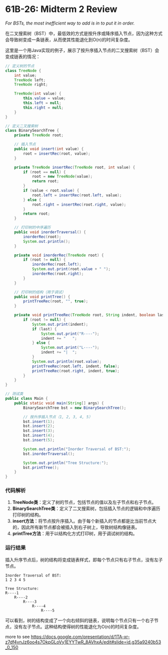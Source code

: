 # 61B-26: Midterm 2 Review


*For BSTs, the most inefficient way to add is in to put it in order.*

在二叉搜索树（BST）中，最低效的方式是按升序或降序插入节点，因为这种方式会导致树变成一条链表，从而使其性能退化到O(n)的时间复杂度。

这里是一个用Java实现的例子，展示了按升序插入节点的二叉搜索树（BST）会变成链表的情况：

```java
// 定义树的节点
class TreeNode {
    int value;
    TreeNode left;
    TreeNode right;

    TreeNode(int value) {
        this.value = value;
        this.left = null;
        this.right = null;
    }
}

// 定义二叉搜索树
class BinarySearchTree {
    private TreeNode root;

    // 插入节点
    public void insert(int value) {
        root = insertRec(root, value);
    }

    private TreeNode insertRec(TreeNode root, int value) {
        if (root == null) {
            root = new TreeNode(value);
            return root;
        }
        if (value < root.value) {
            root.left = insertRec(root.left, value);
        } else {
            root.right = insertRec(root.right, value);
        }
        return root;
    }

    // 打印树的中序遍历
    public void inorderTraversal() {
        inorderRec(root);
        System.out.println();
    }

    private void inorderRec(TreeNode root) {
        if (root != null) {
            inorderRec(root.left);
            System.out.print(root.value + " ");
            inorderRec(root.right);
        }
    }

    // 打印树的结构（用于调试）
    public void printTree() {
        printTreeRec(root, "", true);
    }

    private void printTreeRec(TreeNode root, String indent, boolean last) {
        if (root != null) {
            System.out.print(indent);
            if (last) {
                System.out.print("R----");
                indent += "   ";
            } else {
                System.out.print("L----");
                indent += "|  ";
            }
            System.out.println(root.value);
            printTreeRec(root.left, indent, false);
            printTreeRec(root.right, indent, true);
        }
    }
}

// 测试类
public class Main {
    public static void main(String[] args) {
        BinarySearchTree bst = new BinarySearchTree();

        // 按升序插入节点（1, 2, 3, 4, 5）
        bst.insert(1);
        bst.insert(2);
        bst.insert(3);
        bst.insert(4);
        bst.insert(5);

        System.out.println("Inorder Traversal of BST:");
        bst.inorderTraversal();

        System.out.println("Tree Structure:");
        bst.printTree();
    }
}
```

### 代码解析
1. **TreeNode类**：定义了树的节点，包括节点的值以及左子节点和右子节点。
2. **BinarySearchTree类**：定义了二叉搜索树，包括插入节点的逻辑和中序遍历打印树的结构。
3. **insert方法**：将节点按升序插入。由于每个新插入的节点都是比当前节点大的，因此所有新节点都会被插入到右子树上，导致树结构像链表。
4. **printTree方法**：用于以结构化方式打印树，用于调试树的结构。

### 运行结果
插入升序节点后，树的结构将变成链表样式，即每个节点只有右子节点，没有左子节点。

```
Inorder Traversal of BST:
1 2 3 4 5 

Tree Structure:
R----1
    R----2
        R----3
            R----4
                R----5
```

可以看到，树的结构变成了一个向右倾斜的链表，说明每个节点只有一个右子节点，没有左子节点。这种结构使得树的性能退化为O(n)的时间复杂度。

more to see
https://docs.google.com/presentation/d/1TA-xr-z7df4vnJz6oo4s7OkpGLoVy1EYYTwR_8AVhxA/edit#slide=id.g35a9240b53_0_150
